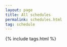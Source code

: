 ```yaml
---
layout: page
title: All schedules
permalink: schedules.html
tag: schedule
---
```

{% include tags.html %}
